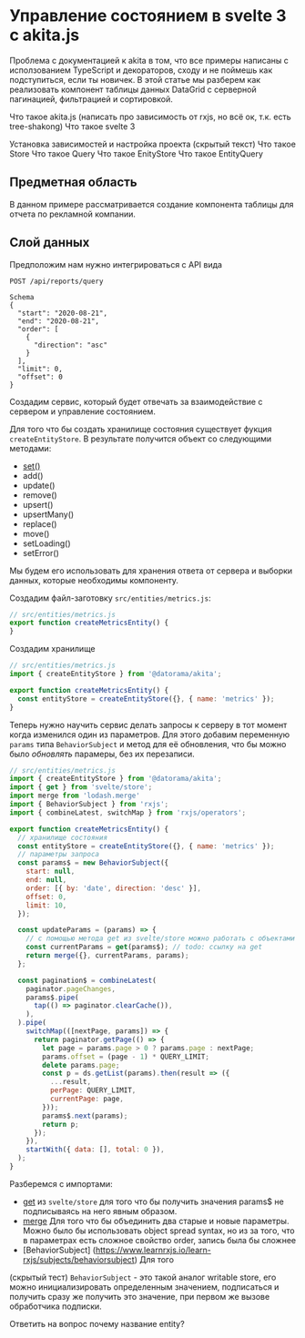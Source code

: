 # Управление состоянием в svelte 3 с akita.js

Проблема с документацией к akita в том, что все примеры написаны с исползованием TypeScript и декораторов, сходу и не поймешь как подступиться, если ты новичек. В этой статье мы разберем как реализовать компонент таблицы данных DataGrid с серверной пагинацией, фильтрацией и сортировкой.

Что такое akita.js  (написать про зависимость от rxjs, но всё ок, т.к. есть tree-shakong)
Что такое svelte 3  

Установка зависимостей и настройка проекта (скрытый текст)
Что такое Store
Что такое Query
Что такое EnityStore
Что такое EntityQuery

## Предметная область
В данном примере рассматривается создание компонента таблицы для отчета по рекламной компании.

## Слой данных
Предположим нам нужно интегрироваться с API вида   
```
POST /api​/reports​/query 

Schema
{
  "start": "2020-08-21",
  "end": "2020-08-21",
  "order": [
    {
      "direction": "asc"
    }
  ],
  "limit": 0,
  "offset": 0
}
```

Создадим сервис, который будет отвечать за взаимодействие с сервером и управление состоянием.

Для того что бы создать хранилище состояния существует фукция `createEntityStore`. В результате получится объект со следующими методами:

- [set()](https://datorama.github.io/akita/docs/entities/entity-store#set])
- add()
- update()
- remove()
- upsert()
- upsertMany()
- replace()
- move()
- setLoading()
- setError()

Мы будем его использовать для хранения ответа от сервера и выборки данных, которые необходимы компоненту. 

Создадим файл-заготовку `src/entities/metrics.js`: 

```javascript
// src/entities/metrics.js
export function createMetricsEntity() {
}
```

Создадим хранилище

```javascript
// src/entities/metrics.js
import { createEntityStore } from '@datorama/akita';

export function createMetricsEntity() {
  const entityStore = createEntityStore({}, { name: 'metrics' });
}
```

Теперь нужно научить сервис делать запросы к серверу в тот момент когда изменился один из параметров. Для этого добавим переменную `params` типа `BehaviorSubject` и метод для её обновления, что бы можно было _обновлять_ парамеры, без их перезаписи.

```javascript
// src/entities/metrics.js
import { createEntityStore } from '@datorama/akita';
import { get } from 'svelte/store';
import merge from 'lodash.merge'
import { BehaviorSubject } from 'rxjs';
import { combineLatest, switchMap } from 'rxjs/operators';

export function createMetricsEntity() {
  // хранилище состояния
  const entityStore = createEntityStore({}, { name: 'metrics' });
  // параметры запроса
  const params$ = new BehaviorSubject({ 
    start: null, 
    end: null,
    order: [{ by: 'date', direction: 'desc' }],
    offset: 0,
    limit: 10,
  });

  const updateParams = (params) => {
    // с помощью метода get из svelte/store можно работать с объектами rxjs
    const currentParams = get(params$); // todo: ссылку на get
    return merge({}, currentParams, params);
  };

  const pagination$ = combineLatest(
    paginator.pageChanges,
    params$.pipe(
      tap(() => paginator.clearCache()),
    ),
  ).pipe(
    switchMap(([nextPage, params]) => {
      return paginator.getPage(() => {
        let page = params.page > 0 ? params.page : nextPage;
        params.offset = (page - 1) * QUERY_LIMIT;
        delete params.page;
        const p = ds.getList(params).then(result => ({
          ...result,
          perPage: QUERY_LIMIT,
          currentPage: page,
        }));
        params$.next(params);
        return p;
      });
    }),
    startWith({ data: [], total: 0 }),
  );
}
```
Разберемся с импортами:
- [get](https://svelte.dev/docs#get) из `svelte/store` для того что бы получить значения params$ не подписываясь на него явным образом.
- [merge](https://lodash.com/docs/4.17.15#merge) Для того что бы объединить два старые и новые параметры. Можно было бы использовать object spread syntax, но из за того, что в параметрах есть сложное свойство order, запись была бы сложнее
- [BehaviorSubject] (https://www.learnrxjs.io/learn-rxjs/subjects/behaviorsubject) Для того 



(скрытый тест)
`BehaviorSubject` - это такой аналог writable store, его можно инициализировать определенным значением, подписаться и получить сразу же получить это значение, при первом же вызове обработчика подписки.



Ответить на вопрос почему название entity?